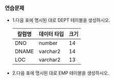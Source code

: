 ### 연습문제
* 1.다음 표에 명시된 대로 DEPT 테이블을 생성하시오.

  칼럼명 | 데이터 타입 | 크기
  ------|-------------|----
  DNO | number | 14
  DNAME | varchar2 | 14
  LOC | varchar2 | 13

* 2.다음 표에 명시된 대로 EMP 테이블을 생성하시오.
